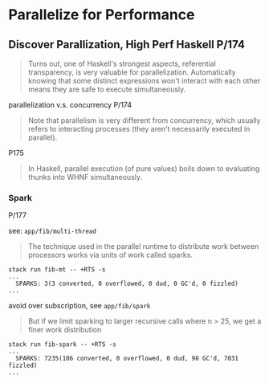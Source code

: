 # Parallelize for Performance

## Discover Parallization, High Perf Haskell P/174

> Turns out, one of Haskell's strongest aspects, referential transparency,
> is very valuable for parallelization. Automatically knowing that some distinct expressions won't interact with each other means they are safe to execute
> simultaneously.

parallelization v.s. concurrency P/174

> Note that parallelism is very different from concurrency, which usually
> refers to interacting processes (they aren't necessarily executed in
> parallel).

P175

> In Haskell, parallel execution (of pure values) boils down to
> evaluating thunks into WHNF simultaneously.

### Spark

P/177

see: `app/fib/multi-thread`

> The technique used in the parallel runtime to distribute work
> between processors works via units of work called sparks.

```text
stack run fib-mt -- +RTS -s
...
  SPARKS: 3(3 converted, 0 overflowed, 0 dud, 0 GC'd, 0 fizzled)
...
```

avoid over subscription, see `app/fib/spark`

> But if we limit sparking to larger recursive calls where n > 25,
> we get a finer work distribution

```text
stack run fib-spark -- +RTS -s
...
  SPARKS: 7235(106 converted, 0 overflowed, 0 dud, 98 GC'd, 7031 fizzled)
...
```
